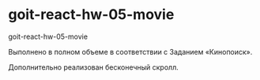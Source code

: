 # goit-react-hw-05-movie

goit-react-hw-05-movie

Выполнено в полном объеме в соответствии с Заданием «Кинопоиск».

Дополнительно реализован бесконечный скролл.
